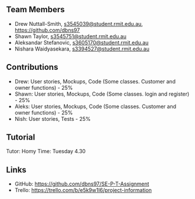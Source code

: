## Team Members
* Drew Nuttall-Smith, s3545039@student.rmit.edu.au, https://github.com/dbns97
* Shawn Taylor, s3545751@student.rmit.edu.au
* Aleksandar Stefanovic, s3605170@student.rmit.edu.au
* Nishara Waidyasekara, s3394527@student.rmit.edu.au

## Contributions
* Drew: User stories, Mockups, Code (Some classes. Customer and owner functions) - 25%
* Shawn: User stories, Mockups, Code (Some classes. login and register) - 25%
* Aleks: User stories, Mockups, Code (Some classes. Customer and owner functions) - 25%
* Nish: User stories, Tests - 25%

## Tutorial
Tutor: Homy
Time:  Tuesday 4.30

## Links
* GitHub: https://github.com/dbns97/SE-P-T-Assignment
* Trello: https://trello.com/b/e5k9w1I6/project-information
